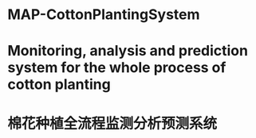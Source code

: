 # MAP-CottonPlantingSystem
# Monitoring, analysis and prediction system for the whole process of cotton planting
# 棉花种植全流程监测分析预测系统
